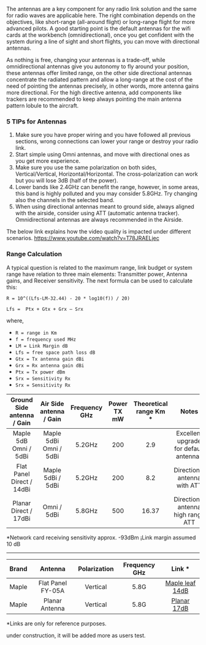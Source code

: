 The antennas are a key component for any radio link solution and the same   for radio waves are applicable here. The right combination depends on the objectives, like short-range (all-around flight) or long-range flight for more advanced pilots. A good starting point is the default antennas for the wifi cards at the workbench (omnidirectional), once you get confident with the system during a line of sight and short flights, you can move with directional antennas. 

As nothing is free, changing your antennas is a trade-off, while omnidirectional antennas give you autonomy to fly around your position, these antennas offer limited range, on the other side directional antennas concentrate the radiated pattern and allow a long-range at the cost of the need of pointing the antennas precisely, in other words, more antenna gains more directional. For the high directive antenna, add components like trackers are recommended to keep always pointing the main antenna pattern lobule to the aircraft.

### 5 TIPs for Antennas
1. Make sure you have proper wiring and you have followed all previous sections, wrong connections can lower your range or destroy your radio link.
2. Start simple using Omni antennas, and move with directional ones as you get more experience. 
3. Make sure you use the same polarization on both sides, Vertical/Vertical, Horizontal/Horizontal. The cross-polarization can work but you will lose 3dB (half of the power).
4. Lower bands like 2.4GHz can benefit the range, however, in some areas, this band is highly polluted and you may consider 5.8GHz. Try changing also the channels in the selected band. 
5. When using directional antennas meant to ground side, always aligned with the airside, consider using ATT (automatic antenna tracker). Omnidirectional antennas are always recommended in the Airside.

The below link explains how the video quality is impacted under different scenarios.
https://www.youtube.com/watch?v=T78JRAELjec

### Range Calculation 
A typical question is related to the maximum range, link budget or system range have relation to three main elements: Transmitter power, Antenna gains, and Receiver sensitivity. The next formula can be used to calculate  this:

`R = 10^((Lfs-LM-32.44) - 20 * log10(f)) / 20)`

`Lfs =  Ptx + Gtx + Grx – Srx `

 where,
* `R = range in Km`
* `f = frequency used MHz` 
* `LM = Link Margin dB`
* `Lfs = free space path loss dB`
* `Gtx = Tx antenna gain dBi`
* `Grx = Rx antenna gain dBi`
* `Ptx = Tx power dBm`
* `Srx = Sensitivity Rx`
* `Srx = Sensitivity Rx`

| Ground Side antenna / Gain | Air Side antenna / Gain | Frequency GHz | Power TX mW | Theoretical range Km * | Notes |
|:---:|:---:|:---:|:---:|:---:|:---:|  
| Maple 5dB Omni  / 5dBi | Maple 5dBi Omni / 5dBi | 5.2GHz | 200 | 2.9 | Excellent upgrade for default antennas | 
| Flat Panel Direct / 14dBi | Maple 5dBi / 5dBi | 5.2GHz | 200 | 8.2 | Directional antenna with ATT |
| Planar Direct / 17dBi | Omni / 5dBi | 5.8GHz | 500 | 16.37 | Directional antenna high range ATT |

*Network card receiving sensitivity approx. -93dBm
¡Link margin assumed 10 dB


***

| Brand | Antenna | Polarization | Frequency GHz | Link * |
|:---:|:---:|:---:|:---:|:---:|  
| Maple | Flat Panel FY-05A | Vertical | 5.8G | [Maple leaf 14dB](https://de.aliexpress.com/item/1005002363442414.html?spm=a2g0o.detail.1000060.1.503d7a06Df2DUH&gps-id=pcDetailBottomMoreThisSeller&scm=1007.13339.169870.0&scm_id=1007.13339.169870.0&scm-url=1007.13339.169870.0&pvid=30e1916d-79e8-4bfb-83ba-eef6777847aa&_t=gps-id:pcDetailBottomMoreThisSeller,scm-url:1007.13339.169870.0,pvid:30e1916d-79e8-4bfb-83ba-eef6777847aa,tpp_buckets:668%230%23131923%2335_668%230%23131923%2335_668%23888%233325%2315_668%23888%233325%2315_668%232846%238112%231997_668%235811%2327188%2383_668%232717%237558%23140_668%231000022185%231000066058%230_668%233468%2315612%23327_668%232846%238112%231997_668%235811%2327188%2383_668%232717%237558%23140_668%233164%239976%23381_668%233468%2315612%23327) |
| Maple | Planar Antenna  | Vertical | 5.8G | [Planar 17dB](https://de.aliexpress.com/item/32989509234.html?spm=a2g0o.detail.1000014.1.61b153755LLnFy&gps-id=pcDetailBottomMoreOtherSeller&scm=1007.13338.192131.0&scm_id=1007.13338.192131.0&scm-url=1007.13338.192131.0&pvid=1dfa41c1-d87c-4da2-8620-67be3840574e&_t=gps-id:pcDetailBottomMoreOtherSeller,scm-url:1007.13338.192131.0,pvid:1dfa41c1-d87c-4da2-8620-67be3840574e,tpp_buckets:668%230%23131923%2378_668%23888%233325%2320_3338%230%23192131%230_3338%233142%239890%238_668%232846%238107%231934_668%232717%237565%23731_668%231000022185%231000066059%230_668%233422%2315392%23445) |

*Links are only for reference purposes. 

under construction, it will be added more as users test.  
